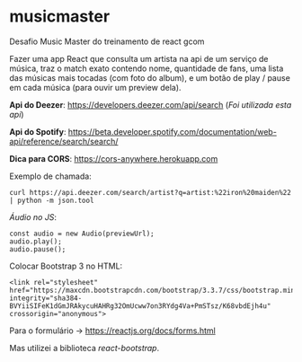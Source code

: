 # musicmaster
Desafio Music Master do treinamento de react gcom

Fazer uma app React que consulta um artista na api de um serviço de música, traz o match exato contendo nome, quantidade de fans, uma lista das músicas mais tocadas (com foto do album), e um botão de play / pause em cada música (para ouvir um preview dela).

**Api do Deezer**: https://developers.deezer.com/api/search (_Foi utilizada esta api_)

**Api do Spotify**: https://beta.developer.spotify.com/documentation/web-api/reference/search/search/

**Dica para CORS**: https://cors-anywhere.herokuapp.com

Exemplo de chamada:
```
curl https://api.deezer.com/search/artist?q=artist:%22iron%20maiden%22 | python -m json.tool
```

_Áudio no JS_:
```
const audio = new Audio(previewUrl);
audio.play();
audio.pause();
```

Colocar Bootstrap 3 no HTML:
```
<link rel="stylesheet" href="https://maxcdn.bootstrapcdn.com/bootstrap/3.3.7/css/bootstrap.min.css" integrity="sha384-BVYiiSIFeK1dGmJRAkycuHAHRg32OmUcww7on3RYdg4Va+PmSTsz/K68vbdEjh4u" crossorigin="anonymous">
```

Para o formulário
-> https://reactjs.org/docs/forms.html

Mas utilizei a biblioteca _react-bootstrap_.